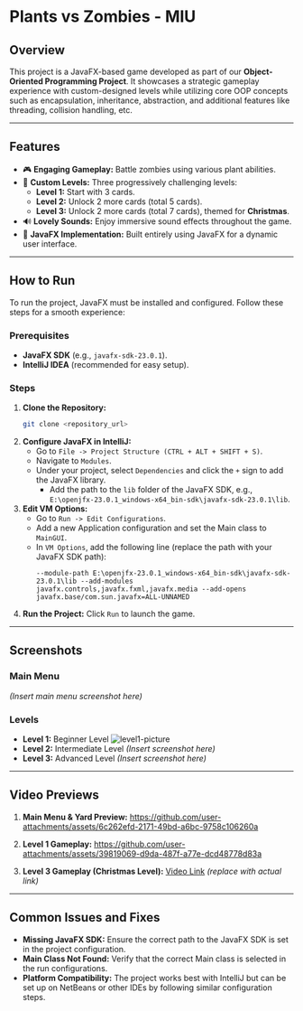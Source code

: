 # Plants vs Zombies - MIU

## Overview
This project is a JavaFX-based game developed as part of our **Object-Oriented Programming Project**. It showcases a strategic gameplay experience with custom-designed levels while utilizing core OOP concepts such as encapsulation, inheritance, abstraction, and additional features like threading, collision handling, etc.

---

## Features
- 🎮 **Engaging Gameplay:** Battle zombies using various plant abilities.
- 🎨 **Custom Levels:** Three progressively challenging levels:
  - **Level 1:** Start with 3 cards.
  - **Level 2:** Unlock 2 more cards (total 5 cards).
  - **Level 3:** Unlock 2 more cards (total 7 cards), themed for **Christmas**.
- 🔊 **Lovely Sounds:** Enjoy immersive sound effects throughout the game.
- 🔧 **JavaFX Implementation:** Built entirely using JavaFX for a dynamic user interface.

---

## How to Run
To run the project, JavaFX must be installed and configured. Follow these steps for a smooth experience:

### Prerequisites
- **JavaFX SDK** (e.g., `javafx-sdk-23.0.1`).
- **IntelliJ IDEA** (recommended for easy setup).

### Steps
1. **Clone the Repository:**
   ```bash
   git clone <repository_url>
   ```
2. **Configure JavaFX in IntelliJ:**
   - Go to `File -> Project Structure (CTRL + ALT + SHIFT + S)`.
   - Navigate to `Modules`.
   - Under your project, select `Dependencies` and click the `+` sign to add the JavaFX library.
     - Add the path to the `lib` folder of the JavaFX SDK, e.g., `E:\openjfx-23.0.1_windows-x64_bin-sdk\javafx-sdk-23.0.1\lib`.
3. **Edit VM Options:**
   - Go to `Run -> Edit Configurations`.
   - Add a new Application configuration and set the Main class to `MainGUI`.
   - In `VM Options`, add the following line (replace the path with your JavaFX SDK path):
     ```
     --module-path E:\openjfx-23.0.1_windows-x64_bin-sdk\javafx-sdk-23.0.1\lib --add-modules javafx.controls,javafx.fxml,javafx.media --add-opens javafx.base/com.sun.javafx=ALL-UNNAMED
     ```
4. **Run the Project:**
   Click `Run` to launch the game.

---

## Screenshots

### Main Menu
*(Insert main menu screenshot here)*

### Levels
- **Level 1:** Beginner Level ![level1-picture](https://github.com/user-attachments/assets/6557c752-5823-4be3-b384-f16039b03b5c)
- **Level 2:** Intermediate Level *(Insert screenshot here)*
- **Level 3:** Advanced Level *(Insert screenshot here)*

---

## Video Previews
1. **Main Menu & Yard Preview:**
https://github.com/user-attachments/assets/6c262efd-2171-49bd-a6bc-9758c106260a

2. **Level 1 Gameplay:**
https://github.com/user-attachments/assets/39819069-d9da-487f-a77e-dcd48778d83a

3. **Level 3 Gameplay (Christmas Level):**
[Video Link](#) *(replace with actual link)*

---

## Common Issues and Fixes
- **Missing JavaFX SDK:** Ensure the correct path to the JavaFX SDK is set in the project configuration.
- **Main Class Not Found:** Verify that the correct Main class is selected in the run configurations.
- **Platform Compatibility:** The project works best with IntelliJ but can be set up on NetBeans or other IDEs by following similar configuration steps.

